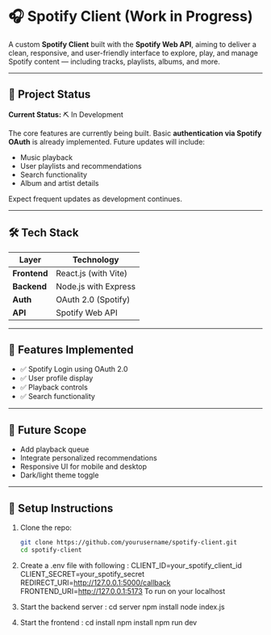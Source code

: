 # 🎧 Spotify Client (Work in Progress)

A custom **Spotify Client** built with the **Spotify Web API**, aiming to deliver a clean, responsive, and user-friendly interface to explore, play, and manage Spotify content — including tracks, playlists, albums, and more.

---

## 🚀 Project Status

**Current Status:** ⛏️ In Development

The core features are currently being built. Basic **authentication via Spotify OAuth** is already implemented. Future updates will include:
- Music playback
- User playlists and recommendations
- Search functionality
- Album and artist details

Expect frequent updates as development continues.

---

## 🛠️ Tech Stack

| Layer        | Technology                |
|--------------|----------------------------|
| **Frontend** | React.js (with Vite)       |
| **Backend**  | Node.js with Express       |
| **Auth**     | OAuth 2.0 (Spotify)        |
| **API**      | Spotify Web API            |

---


## 📌 Features Implemented

- ✅ Spotify Login using OAuth 2.0
- ✅ User profile display
- ✅ Playback controls
- ✅ Search functionality

---

## 🧠 Future Scope

- Add playback queue 
- Integrate personalized recommendations
- Responsive UI for mobile and desktop
- Dark/light theme toggle

---

## 📎 Setup Instructions

1. Clone the repo:
   ```bash
   git clone https://github.com/yourusername/spotify-client.git
   cd spotify-client

2. Create a .env file with following :
    CLIENT_ID=your_spotify_client_id
    CLIENT_SECRET=your_spotify_secret
    REDIRECT_URI=http://127.0.0.1:5000/callback
    FRONTEND_URI=http://127.0.0.1:5173
    To run on your localhost

4. Start the backend server :
    cd server
    npm install
    node index.js

6. Start the frontend :
   cd install
   npm install
   npm run dev
